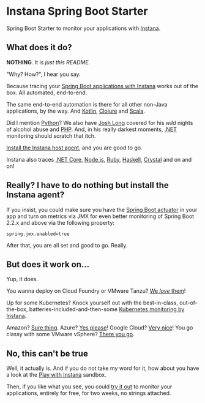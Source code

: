 # Instana Spring Boot Starter

Spring Boot Starter to monitor your applications with [Instana](https://www.instana.com).

## What does it do?

**NOTHING**. It is _just this README_.

"Why? How?", I hear you say.

Because tracing your [Spring Boot applications with Instana](https://www.instana.com/supported-technologies/java-monitoring/) works out of the box.
All automated, end-to-end.

The same end-to-end automation is there for all other non-Java applications, by the way.
And [Kotlin](https://www.instana.com/supported-technologies/kotlin-monitoring/), [Clojure](https://www.instana.com/supported-technologies/clojure-monitoring/) and [Scala](https://www.instana.com/supported-technologies/scala-monitoring/).

Did I mention [Python](https://www.instana.com/supported-technologies/python-monitoring/)?
We also have [Josh Long](https://twitter.com/starbuxman?ref_src=twsrc%5Egoogle%7Ctwcamp%5Eserp%7Ctwgr%5Eauthor) covered for his _wild_ nights of alcohol abuse and [PHP](https://www.instana.com/supported-technologies/php-monitoring/).
And, in his really darkest moments, [.NET](https://www.instana.com/supported-technologies/microsoft-net-monitoring/) monitoring should scratch that itch.

[Install the Instana host agent](https://docs.instana.io/setup_and_manage/host_agent#installation), and you are good to go.

Instana also traces [.NET Core](https://www.instana.com/blog/instana-introduces-automatic-distributed-tracing-of-net-core/), [Node.js](https://www.instana.com/blog/node-js-monitoring-for-the-masses-moving-beyond-the-hype/), [Ruby](https://docs.instana.io/ecosystem/ruby), [Haskell](https://docs.instana.io/ecosystem/haskell), [Crystal](https://docs.instana.io/ecosystem/crystal) and on and on!

## Really? I have to do nothing but install the Instana agent?

If you insist, you could make sure you have the [Spring Boot actuator](https://docs.spring.io/spring-boot/docs/current/reference/html/production-ready-features.html) in your app and turn on metrics via JMX for even better monitoring of Spring Boot 2.2.x and above via the following property:

```properties
spring.jmx.enabled=true
```

After that, you are all set and good to go.
Really.

## But does it work on...

Yup, it does.

You wanna deploy on Cloud Foundry or VMware Tanzu? [We _love_ them](https://docs.instana.io/ecosystem/cloudfoundry/)!

Up for some Kubernetes? Knock yourself out with the best-in-class, out-of-the-box, batteries-included-and-then-some [Kubernetes monitoring by Instana](https://docs.instana.io/ecosystem/kubernetes/).

Amazon? [Sure thing](https://docs.instana.io/ecosystem/aws).
Azure? [Yes please](https://docs.instana.io/ecosystem/azure)!
Google Cloud? [Very nice](https://docs.instana.io/ecosystem/gcp)!
You go classy with some VMware vSphere? [There you go](https://docs.instana.io/ecosystem/vsphere/).

## No, this can't be true

Well, it actually is.
And if you do not take my word for it, how about you have a look at the [Play with Instana](https://play-with.instana.io/) sandbox.

Then, if you like what you see, you could [try it out](https://www.instana.com/trial/) to monitor your applications, entirely for free, for two weeks, no strings attached.
